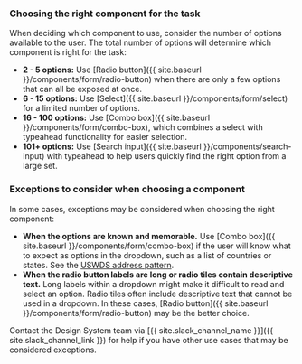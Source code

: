 ### Choosing the right component for the task
When deciding which component to use, consider the number of options available to the user. The total number of options will determine which component is right for the task:

* **2 - 5 options:** Use [Radio button]({{ site.baseurl }}/components/form/radio-button) when there are only a few options that can all be exposed at once.
* **6 - 15 options:** Use [Select]({{ site.baseurl }}/components/form/select) for a limited number of options.
* **16 - 100 options:** Use [Combo box]({{ site.baseurl }}/components/form/combo-box), which combines a select with typeahead functionality for easier selection.
* **101+ options:** Use [Search input]({{ site.baseurl }}/components/search-input) with typeahead to help users quickly find the right option from a large set.

### Exceptions to consider when choosing a component
In some cases, exceptions may be considered when choosing the right component:

* **When the options are known and memorable.** Use [Combo box]({{ site.baseurl }}/components/form/combo-box) if the user will know what to expect as options in the dropdown, such as a list of countries or states. See the [USWDS address pattern](https://designsystem.digital.gov/patterns/create-a-user-profile/address/#guidance-2).
* **When the radio button labels are long or radio tiles contain descriptive text.** Long labels within a dropdown might make it difficult to read and select an option. Radio tiles often include descriptive text that cannot be used in a dropdown. In these cases, [Radio button]({{ site.baseurl }}/components/form/radio-button) may be the better choice.

Contact the Design System team via [{{ site.slack_channel_name }}]({{ site.slack_channel_link }}) for help if you have other use cases that may be considered exceptions.
